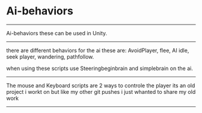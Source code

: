 # Ai-behaviors
__________________________________________________________________________________________________________________________________________________________________________
Ai-behaviors these can be used in Unity. 
__________________________________________________________________________________________________________________________________________________________________________
there are different behaviors for the ai these are: AvoidPlayer, flee, AI idle, seek player, wandering, pathfollow. 

when using these scripts use Steeringbeginbrain and simplebrain on the ai.
__________________________________________________________________________________________________________________________________________________________________________
The mouse and Keyboard scripts are 2 ways to controle the player
its an old project i workt on but like my other git pushes i just whanted to share my old work
__________________________________________________________________________________________________________________________________________________________________________
